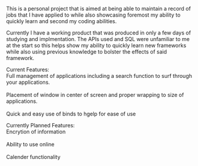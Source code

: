 This is a personal project that is aimed at being able to maintain a record of jobs that I have applied to while also showcasing foremost my ability to quickly learn and second my coding abilities.

Currently I have a working product that was produced in only a few days of studying and implmentation. The APIs used and SQL were unfamiliar to me at the start so this helps show my ability to quickly learn new frameworks while also using previous knowledge to bolster the effects of said framework. 

Current Features:<br/>
Full management of applications including a search function to surf through your applications.<br/><br/>
Placement of window in center of screen and proper wrapping to size of applications.<br/><br/>
Quick and easy use of binds to hgelp for ease of use

Currently Planned Features:<br/>
Encrytion of information<br/><br/>
Ability to use online<br/><br/>
Calender functionality

